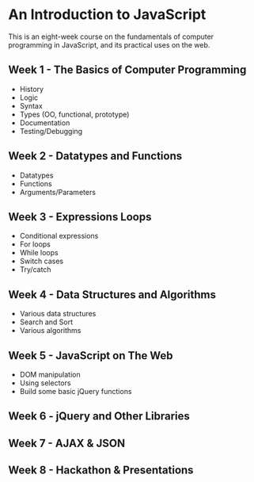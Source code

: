 # An Introduction to JavaScript

This is an eight-week course on the fundamentals of computer programming in JavaScript, and its practical uses on the web. 

## Week 1 - The Basics of Computer Programming



- History
- Logic
- Syntax
- Types (OO, functional, prototype)
- Documentation
- Testing/Debugging

## Week 2 - Datatypes and Functions

- Datatypes
- Functions
- Arguments/Parameters

## Week 3 - Expressions Loops

- Conditional expressions
- For loops
- While loops
- Switch cases
- Try/catch

## Week 4 - Data Structures and Algorithms

- Various data structures
- Search and Sort
- Various algorithms

## Week 5 - JavaScript on The Web

- DOM manipulation
- Using selectors
- Build some basic jQuery functions

## Week 6 - jQuery and Other Libraries


## Week 7 - AJAX & JSON

## Week 8 - Hackathon & Presentations





